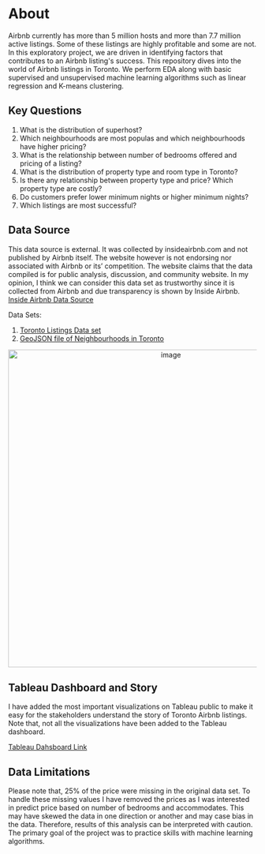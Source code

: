# About
Airbnb currently has more than 5 million hosts and more than 7.7 million active listings. Some of these listings are highly profitable and some are not. In this exploratory project, we are driven in identifying factors that contributes to an Airbnb listing's success. This repository dives into the world of Airbnb listings in Toronto. We perform EDA along with basic supervised and unsupervised machine learning algorithms such as linear regression and K-means clustering.

## Key Questions
1. What is the distribution of superhost?
2. Which neighbourhoods are most populas and which neighbourhoods have higher pricing?
3. What is the relationship between number of bedrooms offered and pricing of a listing?
4. What is the distribution of property type and room type in Toronto?
5. Is there any relationship between property type and price? Which property type are costly?
6. Do customers prefer lower minimum nights or higher minimum nights?
7. Which listings are most successful?

## Data Source
This data source is external. It was collected by insideairbnb.com and not published by Airbnb itself. The website however is not endorsing nor associated with Airbnb or its’ competition. The website claims that the data compiled is for public analysis, discussion, and community website. In my opinion, I think we can consider this data set as trustworthy since it is collected from Airbnb and due transparency is shown by Inside Airbnb. 
[Inside Airbnb Data Source](https://insideairbnb.com/get-the-data) 

Data Sets:
1. [Toronto Listings Data set](https://data.insideairbnb.com/canada/on/toronto/2024-05-09/data/listings.csv.gz)
2. [GeoJSON file of Neighbourhoods in Toronto](https://data.insideairbnb.com/canada/on/toronto/2024-05-09/visualisations/neighbourhoods.geojson)
<div align="center">
<img width="644" alt="image" src="https://github.com/b-N-I-R-A-V/Airbnb_Toronto_Analysis/assets/153047871/23aa1377-7c24-4d7d-bd36-c8f699bf5318">
</div>


## Tableau Dashboard and Story
I have added the most important visualizations on Tableau public to make it easy for the stakeholders understand the story of Toronto Airbnb listings. Note that, not all the visualizations have been added to the Tableau dashboard.

[Tableau Dahsboard Link](https://public.tableau.com/app/profile/nirav.bariya/viz/AirbnbToronto_17160459621940/AirbnbStory?publish=yes)

## Data Limitations
Please note that, 25% of the price were missing in the original data set. To handle these missing values I have removed the prices as I was interested in predict price based on number of bedrooms and accommodates. This may have skewed the data in one direction or another and may case bias in the data. Therefore, results of this analysis can be interpreted with caution. The primary goal of the project was to practice skills with machine learning algorithms.



